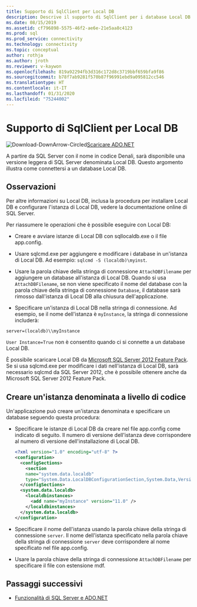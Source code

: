 ```yaml
---
title: Supporto di SqlClient per Local DB
description: Descrive il supporto di SqlClient per i database Local DB.
ms.date: 08/15/2019
ms.assetid: cf796898-5575-46f2-ae6e-21e5aa8c4123
ms.prod: sql
ms.prod_service: connectivity
ms.technology: connectivity
ms.topic: conceptual
author: rothja
ms.author: jroth
ms.reviewer: v-kaywon
ms.openlocfilehash: 819a92294fb3d316c172d8c3719bbf659bfa9f86
ms.sourcegitcommit: b78f7ab9281f570b87f96991ebd9a095812cc546
ms.translationtype: HT
ms.contentlocale: it-IT
ms.lasthandoff: 01/31/2020
ms.locfileid: "75244002"
---
```

# <a name="sqlclient-support-for-localdb"></a>Supporto di SqlClient per Local DB

![Download-DownArrow-Circled](../../../ssdt/media/download.png)[Scaricare ADO.NET](../../sql-connection-libraries.md#anchor-20-drivers-relational-access)

A partire da SQL Server con il nome in codice Denali, sarà disponibile una versione leggera di SQL Server denominata Local DB. Questo argomento illustra come connettersi a un database Local DB.  
  
## <a name="remarks"></a>Osservazioni  
Per altre informazioni su Local DB, inclusa la procedura per installare Local DB e configurare l'istanza di Local DB, vedere la documentazione online di SQL Server.  
  
Per riassumere le operazioni che è possibile eseguire con Local DB:  
  
- Creare e avviare istanze di Local DB con sqllocaldb.exe o il file app.config.  
  
- Usare sqlcmd.exe per aggiungere e modificare i database in un'istanza di Local DB. Ad esempio: `sqlcmd -S (localdb)\myinst`.  
  
- Usare la parola chiave della stringa di connessione `AttachDBFilename` per aggiungere un database all'istanza di Local DB. Quando si usa `AttachDBFilename`, se non viene specificato il nome del database con la parola chiave della stringa di connessione `Database`, il database sarà rimosso dall'istanza di Local DB alla chiusura dell'applicazione.  
  
- Specificare un'istanza di Local DB nella stringa di connessione. Ad esempio, se il nome dell'istanza è `myInstance`, la stringa di connessione includerà:  
  
```console
server=(localdb)\\myInstance  
```  
  
`User Instance=True` non è consentito quando ci si connette a un database Local DB.  
  
È possibile scaricare Local DB da [Microsoft SQL Server 2012 Feature Pack](https://www.microsoft.com/download/en/details.aspx?id=29065). Se si usa sqlcmd.exe per modificare i dati nell'istanza di Local DB, sarà necessario sqlcmd da SQL Server 2012, che è possibile ottenere anche da Microsoft SQL Server 2012 Feature Pack.  
  
## <a name="programmatically-create-a-named-instance"></a>Creare un'istanza denominata a livello di codice  
Un'applicazione può creare un'istanza denominata e specificare un database seguendo questa procedura:  
  
- Specificare le istanze di Local DB da creare nel file app.config come indicato di seguito.  Il numero di versione dell'istanza deve corrispondere al numero di versione dell'installazione di Local DB.  
  
    ```xml  
    <?xml version="1.0" encoding="utf-8" ?>  
    <configuration>  
      <configSections>  
        <section  
        name="system.data.localdb"  
        type="System.Data.LocalDBConfigurationSection,System.Data,Version=4.0.0.0,Culture=neutral,PublicKeyToken=b77a5c561934e089"/>  
      </configSections>  
      <system.data.localdb>  
        <localdbinstances>  
          <add name="myInstance" version="11.0" />  
        </localdbinstances>  
      </system.data.localdb>  
    </configuration>  
    ```  
  
- Specificare il nome dell'istanza usando la parola chiave della stringa di connessione `server`.  Il nome dell'istanza specificato nella parola chiave della stringa di connessione `server` deve corrispondere al nome specificato nel file app.config.  
  
- Usare la parola chiave della stringa di connessione `AttachDBFilename` per specificare il file con estensione mdf.  
  
## <a name="next-steps"></a>Passaggi successivi
- [Funzionalità di SQL Server e ADO.NET](sql-server-features-adonet.md)
